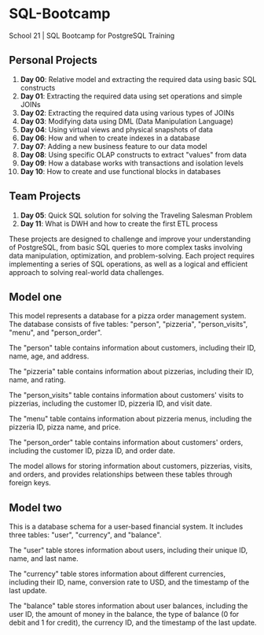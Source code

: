 # SQL-Bootcamp

School 21 | SQL Bootcamp for PostgreSQL Training

## Personal Projects

1. **Day 00**: Relative model and extracting the required data using basic SQL constructs
2. **Day 01**: Extracting the required data using set operations and simple JOINs
3. **Day 02**: Extracting the required data using various types of JOINs
4. **Day 03**: Modifying data using DML (Data Manipulation Language)
5. **Day 04**: Using virtual views and physical snapshots of data
6. **Day 06**: How and when to create indexes in a database
7. **Day 07**: Adding a new business feature to our data model
8. **Day 08**: Using specific OLAP constructs to extract "values" from data
9. **Day 09**: How a database works with transactions and isolation levels
10. **Day 10**: How to create and use functional blocks in databases

## Team Projects

1. **Day 05**: Quick SQL solution for solving the Traveling Salesman Problem
2. **Day 11**: What is DWH and how to create the first ETL process

These projects are designed to challenge and improve your understanding of PostgreSQL, from basic SQL queries to more complex tasks involving data manipulation, optimization, and problem-solving. Each project requires implementing a series of SQL operations, as well as a logical and efficient approach to solving real-world data challenges.

## Model one

This model represents a database for a pizza order management system. The database consists of five tables: "person", "pizzeria", "person_visits", "menu", and "person_order".

The "person" table contains information about customers, including their ID, name, age, and address.

The "pizzeria" table contains information about pizzerias, including their ID, name, and rating.

The "person_visits" table contains information about customers' visits to pizzerias, including the customer ID, pizzeria ID, and visit date.

The "menu" table contains information about pizzeria menus, including the pizzeria ID, pizza name, and price.

The "person_order" table contains information about customers' orders, including the customer ID, pizza ID, and order date.

The model allows for storing information about customers, pizzerias, visits, and orders, and provides relationships between these tables through foreign keys.

## Model two

This is a database schema for a user-based financial system. It includes three tables: "user", "currency", and "balance".

The "user" table stores information about users, including their unique ID, name, and last name.

The "currency" table stores information about different currencies, including their ID, name, conversion rate to USD, and the timestamp of the last update.

The "balance" table stores information about user balances, including the user ID, the amount of money in the balance, the type of balance (0 for debit and 1 for credit), the currency ID, and the timestamp of the last update.
